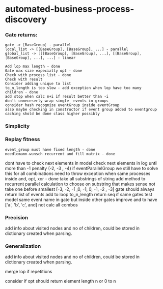 # automated-business-process-discovery
 
 
### Gate returns:
    gate -> [BaseGroup] - parallel
    local_list -> [[BaseGroup], [BaseGroup], ...] - parallel
    global_list -> [[[BaseGroup], [BaseGroup], ...], [[BaseGroup], [BaseGroup], ...], ...] - linear
    
    Add lop max length - done
    Gate max size expecially opt - done
    Check with process list - done
    Check with result
    Consider adding unique to list
    to_n_length is too slow - add exception when lop have too many children - done
    add stop when calc n+i if result better than -i
    don't unneceserly wrap single  events in groups
    consider hash recognize eventGroup inside eventGroup
    also maybe checking in constructor if event group added to eventgroup 
    caching shold be done class higher possibly
### Simplicity

### Replay fitness
    event_group must have fixed length - done
    needlemann-wunsch recurrent and fill matrix - done
dont have to check next elements in model
check next elements in log until more than -1 penalty (-2, -3 , -4)
if eventParallelGroup we still have to solve this for all combinations
    need to throw exception when same processes inside and, opt, xor - done
take all substrings of string
add method to recurrent parallel calculation to choose on substring that makes sense not take one before smallest [-3, -2, -1 ,0, -1, 0, -1, -2 , -3]
gate should always return list of events
add to loop to_n_length return seq if same gates
test model same event name in gate but inside other gates
improve and to have ['a', 'b', 'c', and] not calc all combos
### Precision
add info about visited nodes and no of children, could be stored in dictionary created when parsing.
### Generalization
add info about visited nodes and no of children, could be stored in dictionary created when parsing.

merge lop if repetitions

consider if opt should return element length n or 0 to n